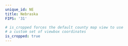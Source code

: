 ```yaml
---
unique_id: NE
title: Nebraska
FIPS: '31'

# is_cropped forces the default county map view to use
# a custom set of viewbox coordinates
is_cropped: true
---
```

